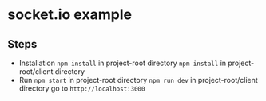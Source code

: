 # socket.io example
## Steps
- Installation
`npm install` in project-root directory
`npm install` in project-root/client directory
- Run
`npm start` in project-root directory
`npm run dev` in project-root/client directory
go to `http://localhost:3000`